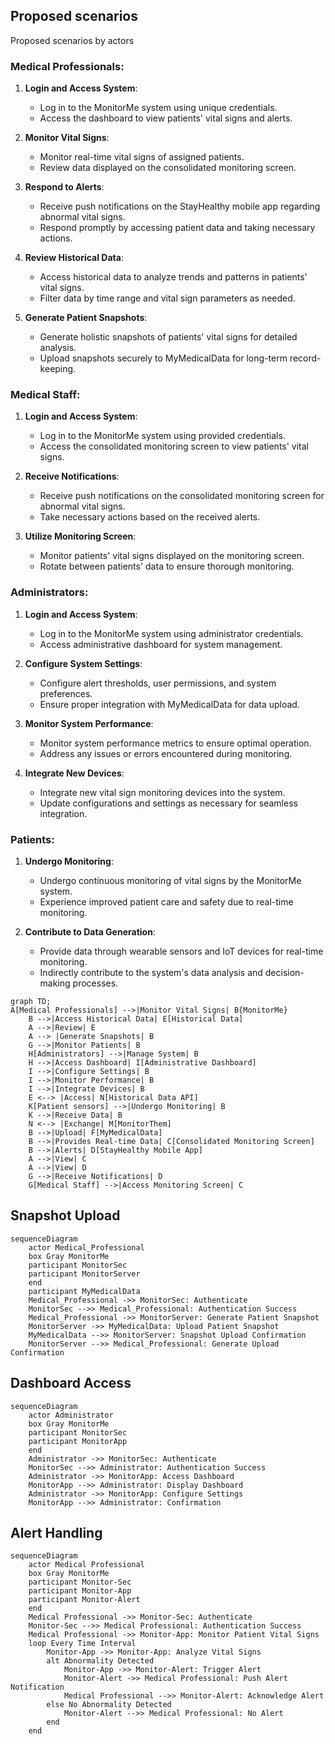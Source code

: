 ## Proposed scenarios
Proposed scenarios by actors

### Medical Professionals:
1. **Login and Access System**:
   - Log in to the MonitorMe system using unique credentials.
   - Access the dashboard to view patients' vital signs and alerts.

2. **Monitor Vital Signs**:
   - Monitor real-time vital signs of assigned patients.
   - Review data displayed on the consolidated monitoring screen.

3. **Respond to Alerts**:
   - Receive push notifications on the StayHealthy mobile app regarding abnormal vital signs.
   - Respond promptly by accessing patient data and taking necessary actions.

4. **Review Historical Data**:
   - Access historical data to analyze trends and patterns in patients' vital signs.
   - Filter data by time range and vital sign parameters as needed.

5. **Generate Patient Snapshots**:
   - Generate holistic snapshots of patients' vital signs for detailed analysis.
   - Upload snapshots securely to MyMedicalData for long-term record-keeping.

### Medical Staff:
1. **Login and Access System**:
   - Log in to the MonitorMe system using provided credentials.
   - Access the consolidated monitoring screen to view patients' vital signs.

2. **Receive Notifications**:
   - Receive push notifications on the consolidated monitoring screen for abnormal vital signs.
   - Take necessary actions based on the received alerts.

3. **Utilize Monitoring Screen**:
   - Monitor patients' vital signs displayed on the monitoring screen.
   - Rotate between patients' data to ensure thorough monitoring.

### Administrators:
1. **Login and Access System**:
   - Log in to the MonitorMe system using administrator credentials.
   - Access administrative dashboard for system management.

2. **Configure System Settings**:
   - Configure alert thresholds, user permissions, and system preferences.
   - Ensure proper integration with MyMedicalData for data upload.

3. **Monitor System Performance**:
   - Monitor system performance metrics to ensure optimal operation.
   - Address any issues or errors encountered during monitoring.

4. **Integrate New Devices**:
   - Integrate new vital sign monitoring devices into the system.
   - Update configurations and settings as necessary for seamless integration.

### Patients:
1. **Undergo Monitoring**:
   - Undergo continuous monitoring of vital signs by the MonitorMe system.
   - Experience improved patient care and safety due to real-time monitoring.

2. **Contribute to Data Generation**:
   - Provide data through wearable sensors and IoT devices for real-time monitoring.
   - Indirectly contribute to the system's data analysis and decision-making processes.

```mermaid
graph TD;
A[Medical Professionals] -->|Monitor Vital Signs| B{MonitorMe} 
    B -->|Access Historical Data| E[Historical Data]
    A -->|Review| E
    A --> |Generate Snapshots| B
    G -->|Monitor Patients| B
    H[Administrators] -->|Manage System| B
    H -->|Access Dashboard| I[Administrative Dashboard]
    I -->|Configure Settings| B
    I -->|Monitor Performance| B
    I -->|Integrate Devices| B
    E <--> |Access| N[Historical Data API]
    K[Patient sensors] -->|Undergo Monitoring| B
    K -->|Receive Data| B
    N <--> |Exchange| M[MonitorThem]
    B -->|Upload| F[MyMedicalData]
    B -->|Provides Real-time Data| C[Consolidated Monitoring Screen]
    B -->|Alerts| D[StayHealthy Mobile App]
    A -->|View| C
    A -->|View| D
    G -->|Receive Notifications| D
    G[Medical Staff] -->|Access Monitoring Screen| C
```
##  Snapshot Upload
```mermaid
sequenceDiagram
    actor Medical_Professional
    box Gray MonitorMe
    participant MonitorSec
    participant MonitorServer
    end
    participant MyMedicalData
    Medical_Professional ->> MonitorSec: Authenticate
    MonitorSec -->> Medical_Professional: Authentication Success
    Medical_Professional ->> MonitorServer: Generate Patient Snapshot
    MonitorServer ->> MyMedicalData: Upload Patient Snapshot
    MyMedicalData -->> MonitorServer: Snapshot Upload Confirmation
    MonitorServer -->> Medical_Professional: Generate Upload Confirmation
```
## Dashboard Access
```mermaid
sequenceDiagram
    actor Administrator
    box Gray MonitorMe
    participant MonitorSec
    participant MonitorApp
    end
    Administrator ->> MonitorSec: Authenticate
    MonitorSec -->> Administrator: Authentication Success
    Administrator ->> MonitorApp: Access Dashboard
    MonitorApp -->> Administrator: Display Dashboard
    Administrator ->> MonitorApp: Configure Settings
    MonitorApp -->> Administrator: Confirmation
```
## Alert Handling
```mermaid
sequenceDiagram
    actor Medical Professional
    box Gray MonitorMe
    participant Monitor-Sec 
    participant Monitor-App 
    participant Monitor-Alert 
    end
    Medical Professional ->> Monitor-Sec: Authenticate
    Monitor-Sec -->> Medical Professional: Authentication Success
    Medical Professional ->> Monitor-App: Monitor Patient Vital Signs
    loop Every Time Interval
        Monitor-App ->> Monitor-App: Analyze Vital Signs
        alt Abnormality Detected
            Monitor-App ->> Monitor-Alert: Trigger Alert
            Monitor-Alert ->> Medical Professional: Push Alert Notification
            Medical Professional -->> Monitor-Alert: Acknowledge Alert
        else No Abnormality Detected
            Monitor-Alert -->> Medical Professional: No Alert
        end
    end
```